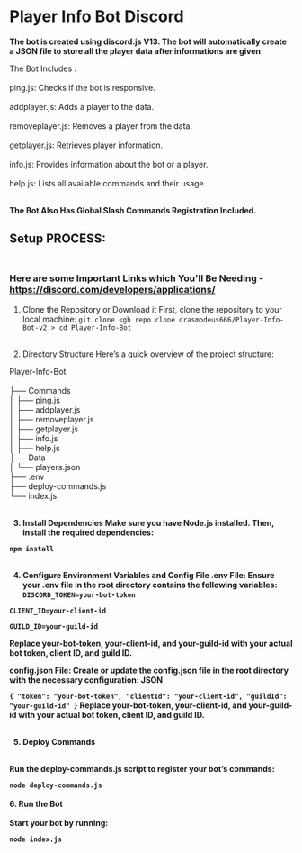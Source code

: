 # Player Info Bot Discord

<b>The bot is created using discord.js V13.</b><b> The bot will automatically create a JSON file to store all the player data after informations are given    </b>

The Bot Includes : <br> <br>
ping.js: Checks if the bot is responsive. <br><br>
addplayer.js: Adds a player to the data.<br><br>
removeplayer.js: Removes a player from the data. <br><br>
getplayer.js: Retrieves player information. <br><br>
info.js: Provides information about the bot or a player. <br><br>
help.js: Lists all available commands and their usage. <br><br>

<b>The Bot Also Has Global Slash Commands Registration Included. </b> <br>

## Setup PROCESS: <br><br> 
### Here are some Important Links which You'll Be Needing - https://discord.com/developers/applications/

1. Clone the Repository or Download it
First, clone the repository to your local machine:
`git clone <gh repo clone drasmodeus666/Player-Info-Bot-v2.>
cd Player-Info-Bot`
<br> <br>


2. Directory Structure
Here’s a quick overview of the project structure:

Player-Info-Bot <br> <br>
├── Commands <br>
│   ├── ping.js <br>
│   ├── addplayer.js <br>
│   ├── removeplayer.js <br>
│   ├── getplayer.js <br>
│   ├── info.js <br>
│   ├── help.js <br>
├── Data <br>
│   └── players.json <br>
├── .env <br>
├── deploy-commands.js <br>
└── index.js <b> <br> <br>

3. Install Dependencies
Make sure you have Node.js installed. Then, install the required dependencies:

`npm install`
<br> <br>

4. Configure Environment Variables and Config File
.env File: Ensure your .env file in the root directory contains the following variables:
`DISCORD_TOKEN=your-bot-token` <br>

`CLIENT_ID=your-client-id` <br>

`GUILD_ID=your-guild-id` <br>

Replace your-bot-token, your-client-id, and your-guild-id with your actual bot token, client ID, and guild ID.

config.json File: Create or update the config.json file in the root directory with the necessary configuration:
JSON

`{
  "token": "your-bot-token",
  "clientId": "your-client-id",
  "guildId": "your-guild-id"
}`
Replace your-bot-token, your-client-id, and your-guild-id with your actual bot token, client ID, and guild ID. <br> <br>


5. Deploy Commands <br> <br>

Run the deploy-commands.js script to register your bot’s commands:

`node deploy-commands.js`
<br> <br>
6. Run the Bot <br> <br>
Start your bot by running:

`node index.js`
